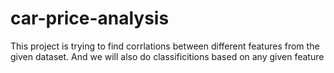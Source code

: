 # car-price-analysis

This project is trying to find corrlations between different features from the given dataset.
And we will also do classificitions based on any given feature
